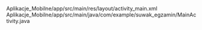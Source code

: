 Aplikacje_Mobilne/app/src/main/res/layout/activity_main.xml <br/>
Aplikacje_Mobilne/app/src/main/java/com/example/suwak_egzamin/MainActivity.java
